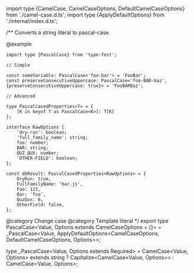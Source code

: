 import type {CamelCase, CamelCaseOptions, DefaultCamelCaseOptions} from './camel-case.d.ts';
import type {ApplyDefaultOptions} from './internal/index.d.ts';

/\*\*
Converts a string literal to pascal-case.

@example

    import type {PascalCase} from 'type-fest';

    // Simple

    const someVariable: PascalCase<'foo-bar'> = 'FooBar';
    const preserveConsecutiveUppercase: PascalCase<'foo-BAR-baz', {preserveConsecutiveUppercase: true}> = 'FooBARBaz';

    // Advanced

    type PascalCasedProperties<T> = {
        [K in keyof T as PascalCase<K>]: T[K]
    };

    interface RawOptions {
        'dry-run': boolean;
        'full_family_name': string;
        foo: number;
        BAR: string;
        QUZ_QUX: number;
        'OTHER-FIELD': boolean;
    };

    const dbResult: PascalCasedProperties<RawOptions> = {
        DryRun: true,
        FullFamilyName: 'bar.js',
        Foo: 123,
        Bar: 'foo',
        QuzQux: 6,
        OtherField: false,
    };

@category Change case
@category Template literal
\*/
export type PascalCase\<Value, Options extends CamelCaseOptions = {}\> =
\_PascalCase\<Value, ApplyDefaultOptions\<CamelCaseOptions, DefaultCamelCaseOptions, Options\>\>;

type \_PascalCase\<Value, Options extends Required<CamelCaseOptions>\> = CamelCase\<Value, Options\> extends string
? Capitalize\<CamelCase\<Value, Options\>\>
: CamelCase\<Value, Options\>;
